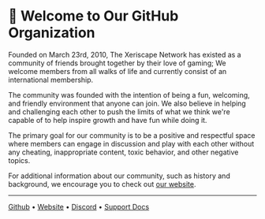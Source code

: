 # 🥳 Welcome to Our GitHub Organization
Founded on March 23rd, 2010, The Xeriscape Network has existed as a community of friends brought together by their love of gaming; We welcome members from all walks of life and currently consist of an international membership.

The community was founded with the intention of being a fun, welcoming, and friendly environment that anyone can join. We also believe in helping and challenging each other to push the limits of what we think we're capable of to help inspire growth and have fun while doing it.

The primary goal for our community is to be a positive and respectful space where members can engage in discussion and play with each other without any cheating, inappropriate content, toxic behavior, and other negative topics.

For additional information about our community, such as history and background, we encourage you to check out [our website](https://xeriscape.network/).

---
[Github](https://github.xeriscape.network/) • [Website](https://xeriscape.network/) • [Discord](https://discord.xeriscape.network/) • [Support Docs](https://support.xeriscape.network/)
